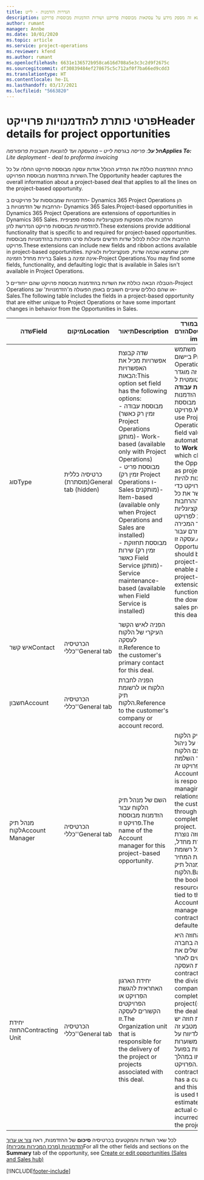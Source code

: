 ```yaml
---
title: הגדרות הזדמנות - לייט
description: נושא זה מספק מידע על עסקאות מבוססות פרויקט ושורות הזדמנוות מבוססות פרויקט.
author: rumant
manager: Annbe
ms.date: 10/01/2020
ms.topic: article
ms.service: project-operations
ms.reviewer: kfend
ms.author: rumant
ms.openlocfilehash: 6631e136572b958ca616d708a5e3c3c2d9f2675c
ms.sourcegitcommit: df30839484ef278675c5c712af0f7ba66ed9cdd3
ms.translationtype: HT
ms.contentlocale: he-IL
ms.lasthandoff: 03/17/2021
ms.locfileid: "5663820"
---
```

# <a name="header-details-for-project-opportunities"></a><span data-ttu-id="fb33e-103">פרטי כותרת להזדמנויות פרוייקט</span><span class="sxs-lookup"><span data-stu-id="fb33e-103">Header details for project opportunities</span></span>

<span data-ttu-id="fb33e-104">_**חל על**: פריסה בגרסת לייט – מהעסקה ועד להוצאת חשבונית פרופורמה_</span><span class="sxs-lookup"><span data-stu-id="fb33e-104">_**Applies To:** Lite deployment - deal to proforma invoicing_</span></span>

<span data-ttu-id="fb33e-105">כותרת ההזדמנות כוללת את המידע הכולל אודות עסקה מבוססת פרויקט החלה על כל השורות בהזדמנות מבוססת הפרויקט.</span><span class="sxs-lookup"><span data-stu-id="fb33e-105">The Opportunity header captures the overall information about a project-based deal that applies to all the lines on the project-based opportunity.</span></span>

<span data-ttu-id="fb33e-106">הזדמנויות שמבוססות על פרויקטים ב- Dynamics 365 Project Operations הן הרחבות של הזדמנויות ב- Dynamics 365 Sales.</span><span class="sxs-lookup"><span data-stu-id="fb33e-106">Project-based opportunities in Dynamics 365 Project Operations are extensions of opportunities in Dynamics 365 Sales.</span></span> <span data-ttu-id="fb33e-107">הרחבות אלה מספקות פונקציונליות נוספת ספציפית להזדמנויות מבוססות פרויקט הנדרשת להן.</span><span class="sxs-lookup"><span data-stu-id="fb33e-107">These extensions provide additional functionality that is specific to and required for project-based opportunities.</span></span> <span data-ttu-id="fb33e-108">הרחבות אלה יכולות לכלול שדות חדשים ופעולות סרט הזמינות בהזדמנויות מבוססות פרויקט.</span><span class="sxs-lookup"><span data-stu-id="fb33e-108">These extensions can include new fields and ribbon actions available in project-based opportunities.</span></span> <span data-ttu-id="fb33e-109">יתכן שתמצא שכמה שדות, פונקציונליות ולוגיקת ברירת מחדל הזמינה Sales אינה זמינה ב-Project Operations.</span><span class="sxs-lookup"><span data-stu-id="fb33e-109">You may find some fields, functionality, and defaulting logic that is available in Sales isn't available in Project Operations.</span></span>

<span data-ttu-id="fb33e-110">הטבלה הבאה כוללת את השדות בהזדמנות מבוססת פרויקט שהם ייחודיים ל-Project Operations או שהם כוללים שיוניים חשובים באופן הפעולה מ'הזדמנויות' שב-Sales.</span><span class="sxs-lookup"><span data-stu-id="fb33e-110">The following table includes the fields in a project-based opportunity that are either unique to Project Operations or have some important changes in behavior from the Opportunities in Sales.</span></span>

| <span data-ttu-id="fb33e-111">**שדה**</span><span class="sxs-lookup"><span data-stu-id="fb33e-111">**Field**</span></span> | <span data-ttu-id="fb33e-112">**מיקום**</span><span class="sxs-lookup"><span data-stu-id="fb33e-112">**Location**</span></span> | <span data-ttu-id="fb33e-113">**תיאור**</span><span class="sxs-lookup"><span data-stu-id="fb33e-113">**Description**</span></span> | <span data-ttu-id="fb33e-114">**השפעה במורד הזרם**</span><span class="sxs-lookup"><span data-stu-id="fb33e-114">**Downstream impact**</span></span> |
| --- | --- | --- | --- |
| <span data-ttu-id="fb33e-115">סוג</span><span class="sxs-lookup"><span data-stu-id="fb33e-115">Type</span></span> | <span data-ttu-id="fb33e-116">כרטיסיה כללית (מוסתרת)</span><span class="sxs-lookup"><span data-stu-id="fb33e-116">General tab (hidden)</span></span> | <span data-ttu-id="fb33e-117">שדה קבוצת אפשרויות מכיל את האפשרויות הבאות:</span><span class="sxs-lookup"><span data-stu-id="fb33e-117">This option set field has the following options:</span></span></br><span data-ttu-id="fb33e-118">- מבוססת עבודה (זמין רק כאשר Project Operations מותקן)</span><span class="sxs-lookup"><span data-stu-id="fb33e-118">- Work-based (available only with Project Operations)</span></span></br><span data-ttu-id="fb33e-119">- מבוססת פריט (זמין רק Project Operations ו-Sales מותקנים)</span><span class="sxs-lookup"><span data-stu-id="fb33e-119">- Item-based (available only when Project Operations and Sales are installed)</span></span></br><span data-ttu-id="fb33e-120">- מבוססת תחזוקת שירות (זמין רק כאשר Field Service מותקן)</span><span class="sxs-lookup"><span data-stu-id="fb33e-120">- Service maintenance-based (available when Field Service is installed)</span></span> | <span data-ttu-id="fb33e-121">כאשר אתה משתמש ביישום Project Operations, הערך של שדה זה מוגדר אוטומטית ל **מבוססת עבודה** שמסווג את הזדמנות להזדמנות מבוססת פרויקט.</span><span class="sxs-lookup"><span data-stu-id="fb33e-121">When you use Project Operations, this field value is automatically set to **Work-based** which classifies the Opportunity as project-based.</span></span> <span data-ttu-id="fb33e-122">על ההזדמנות להיות מבוססת פרויקט כדי לאפשר את כל ההרחבות והפונקציונליות הספציפיות לפרויקט בתהליך המכירה במורד הזרם עבור עסקה זו.</span><span class="sxs-lookup"><span data-stu-id="fb33e-122">An Opportunity should be project-based to enable all project-specific extensions and functionality in the downstream sales process for this deal.</span></span> |
| <span data-ttu-id="fb33e-123">איש קשר</span><span class="sxs-lookup"><span data-stu-id="fb33e-123">Contact</span></span> | <span data-ttu-id="fb33e-124">הכרטיסיה 'כללי'</span><span class="sxs-lookup"><span data-stu-id="fb33e-124">General tab</span></span> | <span data-ttu-id="fb33e-125">הפניה לאיש הקשר העיקרי של הלקוח לעסקה זו.</span><span class="sxs-lookup"><span data-stu-id="fb33e-125">Reference to the customer's primary contact for this deal.</span></span> | |
| <span data-ttu-id="fb33e-126">חשבון</span><span class="sxs-lookup"><span data-stu-id="fb33e-126">Account</span></span> | <span data-ttu-id="fb33e-127">הכרטיסיה 'כללי'</span><span class="sxs-lookup"><span data-stu-id="fb33e-127">General tab</span></span> | <span data-ttu-id="fb33e-128">הפניה לחברת הלקוח או לרשומת תיק הלקוח.</span><span class="sxs-lookup"><span data-stu-id="fb33e-128">Reference to the customer's company or account record.</span></span> | |
| <span data-ttu-id="fb33e-129">מנהל תיק לקוח</span><span class="sxs-lookup"><span data-stu-id="fb33e-129">Account Manager</span></span> | <span data-ttu-id="fb33e-130">הכרטיסיה 'כללי'</span><span class="sxs-lookup"><span data-stu-id="fb33e-130">General tab</span></span> | <span data-ttu-id="fb33e-131">השם של מנהל תיק הלקוח עבור הזדמנות מבוססת פרויקט זו.</span><span class="sxs-lookup"><span data-stu-id="fb33e-131">The name of the Account manager for this project-based opportunity.</span></span> | <span data-ttu-id="fb33e-132">מנהל תיק הלקוח אחראי על ניהול הקשר עם הלקוח במהלך השלמת פרויקט זה.</span><span class="sxs-lookup"><span data-stu-id="fb33e-132">The Account manager is responsible for managing the relationship with the customer through the completion of this project.</span></span> <span data-ttu-id="fb33e-133">יחידת החוזה נוצרת כברירת מחדל, בהתבסס על רשומת להצעת המחיר הקשורה למנהל תיק הלקוח.</span><span class="sxs-lookup"><span data-stu-id="fb33e-133">Based on the bookable resource record tied to the Account manager, the contracting unit is defaulted.</span></span> |
| <span data-ttu-id="fb33e-134">יחידת החוזה</span><span class="sxs-lookup"><span data-stu-id="fb33e-134">Contracting Unit</span></span> | <span data-ttu-id="fb33e-135">הכרטיסיה 'כללי'</span><span class="sxs-lookup"><span data-stu-id="fb33e-135">General tab</span></span> | <span data-ttu-id="fb33e-136">יחידת הארגון האחראית להגשת הפרויקט או הפרויקטים הקשורים לעסקה זו.</span><span class="sxs-lookup"><span data-stu-id="fb33e-136">The Organization unit that is responsible for the delivery of the project or projects associated with this deal.</span></span> | <span data-ttu-id="fb33e-137">יחידת החוזה היא החטיבה בחברה שתשלים את הפרויקטים לאחר סגירת העסקה.</span><span class="sxs-lookup"><span data-stu-id="fb33e-137">The contracting unit is the division of the company that will complete the project(s) after the deal is closed.</span></span> <span data-ttu-id="fb33e-138">לכל יחידת חוזה יש מטבע, מטבע זה משמש לדיווח על עלויות משוערות ועלויות בפועל שנגרמו במהלך הפרויקט.</span><span class="sxs-lookup"><span data-stu-id="fb33e-138">Every contracting unit has a currency, and this currency is used to report estimated and actual costs incurred during the project.</span></span> |

<span data-ttu-id="fb33e-139">לכל שאר השדות והמקטעים בכרטיסיה **סיכום** של ההזדמנות, ראה [צור או ערוך הזדמנויות (מרכז המכירות ומכירות)](https://docs.microsoft.com/dynamics365/sales-enterprise/create-edit-opportunity-sales)</span><span class="sxs-lookup"><span data-stu-id="fb33e-139">For all the other fields and sections on the **Summary** tab of the opportunity, see [Create or edit opportunities (Sales and Sales hub)](https://docs.microsoft.com/dynamics365/sales-enterprise/create-edit-opportunity-sales)</span></span>


[!INCLUDE[footer-include](../../includes/footer-banner.md)]
